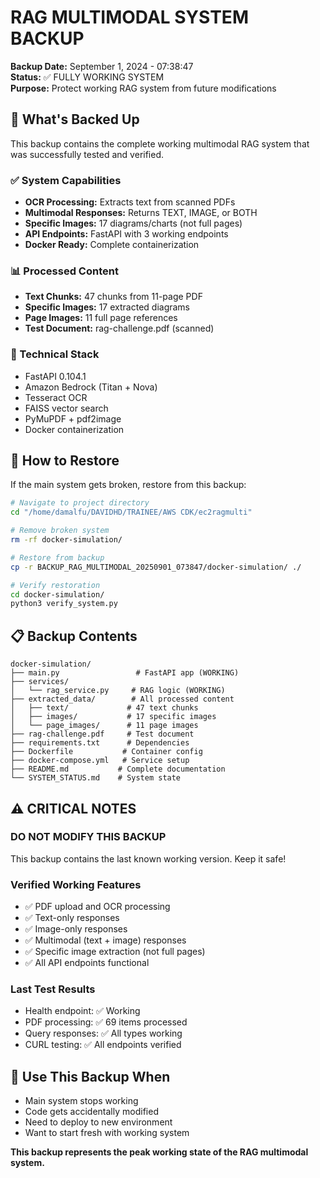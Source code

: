 # RAG MULTIMODAL SYSTEM BACKUP

**Backup Date:** September 1, 2024 - 07:38:47  
**Status:** ✅ FULLY WORKING SYSTEM  
**Purpose:** Protect working RAG system from future modifications

## 🎯 What's Backed Up

This backup contains the complete working multimodal RAG system that was successfully tested and verified.

### ✅ System Capabilities
- **OCR Processing:** Extracts text from scanned PDFs
- **Multimodal Responses:** Returns TEXT, IMAGE, or BOTH
- **Specific Images:** 17 diagrams/charts (not full pages)
- **API Endpoints:** FastAPI with 3 working endpoints
- **Docker Ready:** Complete containerization

### 📊 Processed Content
- **Text Chunks:** 47 chunks from 11-page PDF
- **Specific Images:** 17 extracted diagrams
- **Page Images:** 11 full page references
- **Test Document:** rag-challenge.pdf (scanned)

### 🔧 Technical Stack
- FastAPI 0.104.1
- Amazon Bedrock (Titan + Nova)
- Tesseract OCR
- FAISS vector search
- PyMuPDF + pdf2image
- Docker containerization

## 🚀 How to Restore

If the main system gets broken, restore from this backup:

```bash
# Navigate to project directory
cd "/home/damalfu/DAVIDHD/TRAINEE/AWS CDK/ec2ragmulti"

# Remove broken system
rm -rf docker-simulation/

# Restore from backup
cp -r BACKUP_RAG_MULTIMODAL_20250901_073847/docker-simulation/ ./

# Verify restoration
cd docker-simulation/
python3 verify_system.py
```

## 📋 Backup Contents

```
docker-simulation/
├── main.py                 # FastAPI app (WORKING)
├── services/
│   └── rag_service.py     # RAG logic (WORKING)
├── extracted_data/        # All processed content
│   ├── text/             # 47 text chunks
│   ├── images/           # 17 specific images
│   └── page_images/      # 11 page images
├── rag-challenge.pdf     # Test document
├── requirements.txt      # Dependencies
├── Dockerfile           # Container config
├── docker-compose.yml   # Service setup
├── README.md           # Complete documentation
└── SYSTEM_STATUS.md    # System state
```

## ⚠️ CRITICAL NOTES

### DO NOT MODIFY THIS BACKUP
This backup contains the last known working version. Keep it safe!

### Verified Working Features
- ✅ PDF upload and OCR processing
- ✅ Text-only responses
- ✅ Image-only responses  
- ✅ Multimodal (text + image) responses
- ✅ Specific image extraction (not full pages)
- ✅ All API endpoints functional

### Last Test Results
- Health endpoint: ✅ Working
- PDF processing: ✅ 69 items processed
- Query responses: ✅ All types working
- CURL testing: ✅ All endpoints verified

## 🎯 Use This Backup When

- Main system stops working
- Code gets accidentally modified
- Need to deploy to new environment
- Want to start fresh with working system

**This backup represents the peak working state of the RAG multimodal system.**

